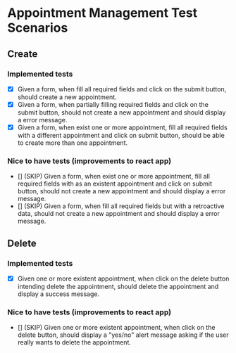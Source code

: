 # Appointment Management Test Scenarios

## Create
### Implemented tests
- [X] Given a form, when fill all required fields and click on the submit button, should create a new appointment.
- [X] Given a form, when partially filling required fields and click on the submit button, should not create a new appointment and should display a error message.
- [X] Given a form, when exist one or more appointment, fill all required fields with a different appointment and click on submit button, should be able to create more than one appointment.
### Nice to have tests (improvements to react app)
- [] (SKIP) Given a form, when exist one or more appointment, fill all required fields with as an existent appointment and click on submit button, should not create a new appointment and should display a error message.
- [] (SKIP) Given a form, when fill all required fields but with a retroactive data, should not create a new appointment and should display a error message.

## Delete
### Implemented tests
- [X] Given one or more existent appointment, when click on the delete button intending delete the appointment, should delete the appointment and display a success message.
### Nice to have tests (improvements to react app)
- [] (SKIP) Given one or more existent appointment, when click on the delete button, should display a "yes/no" alert message asking if the user really wants to delete the appointment.